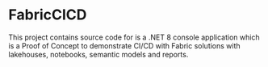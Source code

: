 # FabricCICD
This project contains source code for is a .NET 8 console application which is a Proof of Concept to demonstrate CI/CD with Fabric solutions with lakehouses, notebooks, semantic models and reports. 
